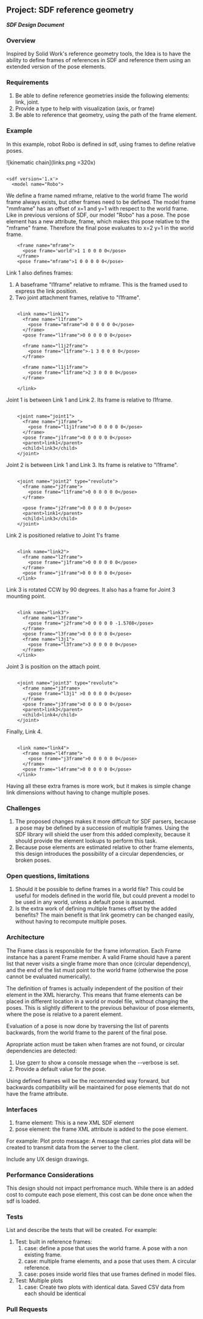 ## Project: SDF reference geometry
***SDF Design Document***

### Overview

Inspired by Solid Work's reference geometry tools, the Idea is to have the ability to define frames of references in SDF and reference them using an extended version of the pose elements.


### Requirements

1. Be able to define reference geometries inside the following elements: link, joint.
1. Provide a type to help with visualization (axis, or frame)
1. Be able to reference that geometry, using the path of the frame element.

### Example

In this example, robot Robo is defined in sdf, using frames to define relative poses.

![kinematic chain](links.png =320x)


~~~

<sdf version='1.x'>
  <model name="Robo">
~~~

We define a frame named mframe, relative to the world frame
The world frame always exists, but other frames need to be defined.
The model frame "mmframe" has an offset of x=1 and y=1 with respect to the world frame.
Like in previous versions of SDF, our model "Robo" has a pose. The pose element has a new attribute, frame, which makes
this pose relative to the "mframe" frame. Therefore the final pose evaluates to x=2 y=1 in the world frame.

~~~
    <frame name="mframe">
      <pose frame='world'>1 1 0 0 0 0</pose>
    </frame>
    <pose frame="mframe">1 0 0 0 0 0</pose>
~~~

Link 1 also defines frames:

1. A baseframe "l1frame" relative to mframe. This is the framed used to express the link position.
1. Two joint attachment frames, relative to "l1frame".

~~~

    <link name="link1">
      <frame name="l1frame">
        <pose frame="mframe">0 0 0 0 0 0</pose>
      </frame>
      <pose frame="l1frame">0 0 0 0 0 0</pose>

      <frame name="l1j2frame">
        <pose frame="l1frame">-1 3 0 0 0 0</pose>
      </frame>

      <frame name="l1j1frame">
        <pose frame="l1frame">2 3 0 0 0 0</pose>
      </frame>

    </link>

~~~

Joint 1 is between Link 1 and Link 2. Its frame is relative to l1frame.

~~~

    <joint name="joint1">
      <frame name="j1frame">
        <pose frame="l1j1frame">0 0 0 0 0 0</pose>
      </frame>
      <pose frame="j1frame">0 0 0 0 0 0</pose>
      <parent>link1</parent>
      <child>link3</child>
    </joint>
~~~

Joint 2 is between Link 1 and Link 3. Its frame is relative to "l1frame".

~~~

    <joint name="joint2" type="revolute">
      <frame name="j2frame">
        <pose frame="l1frame">0 0 0 0 0 0</pose>
      </frame>

      <pose frame="j2frame">0 0 0 0 0 0</pose>
      <parent>link1</parent>
      <child>link3</child>
    </joint>

~~~

Link 2 is positioned relative to Joint 1's frame

~~~

    <link name="link2">
      <frame name="l2frame">
        <pose frame="j1frame">0 0 0 0 0 0</pose>
      </frame>
      <pose frame="j1frame">0 0 0 0 0 0</pose>
    </link>

~~~

Link 3 is rotated CCW by 90 degrees. It also has a frame for Joint 3 mounting point.

~~~

    <link name="link3">
      <frame name="l3frame">
        <pose frame="j2frame">0 0 0 0 0 -1.5708</pose>
      </frame>
      <pose frame="l3frame">0 0 0 0 0 0</pose>
      <frame name="l3j1">
        <pose frame="l3frame">3 0 0 0 0 0</pose>
      </frame>
    </link>

~~~

Joint 3 is position on the attach point.

~~~

    <joint name="joint3" type="revolute">
      <frame name="j3frame>
        <pose frame="l3j1" >0 0 0 0 0 0</pose>
      </frame>
      <pose frame="j3frame">0 0 0 0 0 0</pose>
      <parent>link3</parent>
      <child>link4</child>
    </joint>

~~~

Finally, Link 4.

~~~

    <link name="link4">
      <frame name="l4frame">
        <pose frame="j3frame">0 0 0 0 0 0</pose>
      </frame>
      <pose frame="l4frame">0 0 0 0 0 0</pose>
    </link>

~~~

Having all these extra frames is more work, but it makes is simple change link dimensions without having to change multiple poses.

### Challenges

1. The proposed changes makes it more difficult for SDF parsers, because a pose may be defined by a succession of multiple frames. Using the SDF library will shield the user from this added complexity, because it should provide the element lookups to perform this task.
1. Because pose elements are estimated relative to other frame elements, this design introduces the possibility of a circular dependencies, or broken poses.

### Open questions, limitations

1. Should it be possible to define frames in a world file? This could be useful for models defined in the world file, but could prevent a model to be used in any world, unless a default pose is assumed.
1. Is the extra work of defining multiple frames offset by the added benefits? The main benefit is that link geometry can be changed easily,
without having to recompute multiple poses.

### Architecture

The Frame class is responsible for the frame information. Each Frame instance has a parent Frame member.
A valid Frame should have a parent list that never visits a single frame more than once (circular dependency), and the end of the list must point
to the world frame (otherwise the pose cannot be evaluated numerically).

The definition of frames is actually independent of the position of their element in the XML hierarchy. This means that frame elements can be placed in different location in a world or model file, without changing the poses. This is slightly different to the previous behaviour of pose
elements, where the pose is relative to a parent element.

Evaluation of a pose is now done by traversing the list of parents backwards, from the world frame to the parent of the final pose.

Apropriate action must be taken when frames are not found, or circular dependencies are detected:
1. Use gzerr to show a console message when the --verbose is set.
1. Provide a default value for the pose.

Using defined frames will be the recommended way forward, but backwards compatibility will be maintained for pose elements that do not have the frame attribute.

### Interfaces

1. frame element: This is a new XML SDF element
1. pose element: the frame XML attribute is added to the pose element.

For example:
Plot proto message: A message that carries plot data will be created to transmit data from the server to the client.

Include any UX design drawings.

### Performance Considerations

This design should not impact perfromance much. While there is an added cost to compute each pose element, this cost can be done once when the sdf is loaded.

### Tests
List and describe the tests that will be created. For example:

1. Test: built in reference frames:
    1. case: define a pose that uses the world frame. A pose with a non existing frame.
    1. case: multiple frame elements, and a pose that uses them. A circular reference.
    1. case: poses inside world files that use frames defined in model files.
1. Test: Multiple plots
    1. case: Create two plots with identical data. Saved CSV data from each should be identical

### Pull Requests







